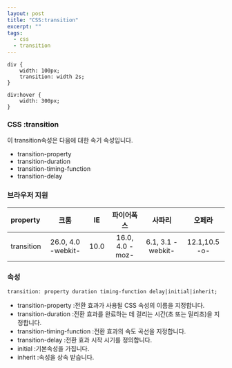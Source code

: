 ```yaml
---
layout: post
title: "CSS:transition"
excerpt: ""
tags: 
  - css
  - transition
---
```


```
div {
    width: 100px;
    transition: width 2s;
}

div:hover {
    width: 300px;
}
```
### CSS :transition

이 transition속성은 다음에 대한 속기 속성입니다.
- transition-property
- transition-duration
- transition-timing-function
- transition-delay

### 브라우저 지원
| property | 크롬 | IE | 파이어폭스 | 사파리 | 오페라 |
|:--------|:--------:|:--------:|:--------:|:--------:|:--------:|
| transition | 26.0, 4.0 -webkit- | 10.0 | 16.0, 4.0 -moz- | 6.1, 3.1 -webkit- | 12.1,10.5 -o- |

### 속성
`transition: property duration timing-function delay|initial|inherit;`

+ transition-property :전환 효과가 사용될 CSS 속성의 이름을 지정합니다.
+ transition-duration :전환 효과를 완료하는 데 걸리는 시간(초 또는 밀리초)을 지정합니다.
+ transition-timing-function :전환 효과의 속도 곡선을 지정합니다.
+ transition-delay :전환 효과 시작 시기를 정의합니다.
+ initial :기본속성을 가집니다.
+ inherit :속성을 상속 받습니다.
